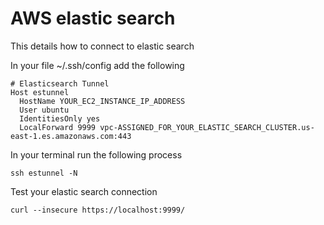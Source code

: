 # AWS elastic search
This details how to connect to elastic search

In your file ~/.ssh/config add the following
```
# Elasticsearch Tunnel
Host estunnel
  HostName YOUR_EC2_INSTANCE_IP_ADDRESS
  User ubuntu
  IdentitiesOnly yes
  LocalForward 9999 vpc-ASSIGNED_FOR_YOUR_ELASTIC_SEARCH_CLUSTER.us-east-1.es.amazonaws.com:443
```

In your terminal run the following process 
```
ssh estunnel -N
```

Test your elastic search connection
```
curl --insecure https://localhost:9999/
```
